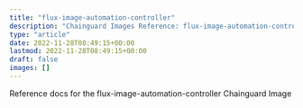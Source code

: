 ```yaml
---
title: "flux-image-automation-controller"
description: "Chainguard Images Reference: flux-image-automation-controller"
type: "article"
date: 2022-11-28T08:49:15+00:00
lastmod: 2022-11-28T08:49:15+00:00
draft: false
images: []
---
```


Reference docs for the flux-image-automation-controller Chainguard Image
